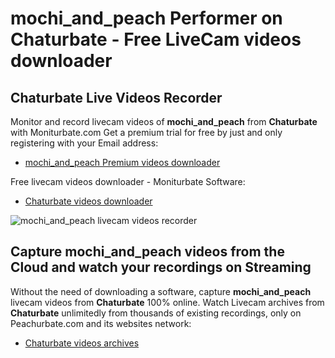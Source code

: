 # mochi_and_peach Performer on Chaturbate - Free LiveCam videos downloader

## Chaturbate Live Videos Recorder

Monitor and record livecam videos of **mochi_and_peach** from **Chaturbate** with Moniturbate.com
Get a premium trial for free by just and only registering with your Email address:
* [mochi_and_peach Premium videos downloader](https://moniturbate.com/request-demo-licence-key.html)

Free livecam videos downloader - Moniturbate Software:
* [Chaturbate videos downloader](https://moniturbate.com/moniturbate-download-software.html)

![mochi_and_peach livecam videos recorder](https://peachurnet.com/templates/moniturbate-software.png)


## Capture mochi_and_peach videos from the Cloud and watch your recordings on Streaming

Without the need of downloading a software, capture **mochi_and_peach** livecam videos from **Chaturbate** 100% online.
Watch Livecam archives from **Chaturbate** unlimitedly from thousands of existing recordings, only on Peachurbate.com and its websites network:
* [Chaturbate videos archives](https://peachurnet.com/)